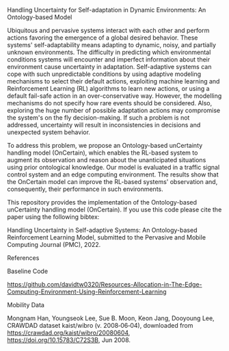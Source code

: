 Handling Uncertainty for Self-adaptation in Dynamic Environments: An Ontology-based Model

Ubiquitous and pervasive systems interact with each other and perform actions favoring the emergence of a global desired behavior. These systems' self-adaptability means adapting to dynamic, noisy, and partially unknown environments. The difficulty in predicting which environmental conditions systems will encounter and imperfect information about their environment cause uncertainty in adaptation. Self-adaptive systems can cope with such unpredictable conditions by using adaptive modeling mechanisms to select their default actions, exploiting machine learning and Reinforcement Learning (RL) algorithms to learn new actions, or using a default fail-safe action in an over-conservative way. However, the modelling mechanisms do not specify how rare events should be considered. Also, exploring the huge number of possible adaptation actions may compromise the system's on the fly decision-making. If such a problem is not addressed, uncertainty will result in inconsistencies in decisions and unexpected system behavior.

To address this problem, we propose an Ontology-based unCertainty handling model (OnCertain), which enables the RL-based system to augment its observation and reason about the unanticipated situations using prior ontological knowledge. Our model is evaluated in a traffic signal control system and an edge computing environment. The results show that the OnCertain model can improve the RL-based systems' observation and, consequently, their performance in such environments.

This repository provides the implementation of the Ontology-based unCertainty handling model (OnCertain). If you use this code please cite the paper using the following bibtex:

Handling Uncertainty in Self-adaptive Systems: An Ontology-based Reinforcement Learning Model, submitted to the Pervasive and Mobile Computing Journal (PMC), 2022.

References

Baseline Code

https://github.com/davidtw0320/Resources-Allocation-in-The-Edge-Computing-Environment-Using-Reinforcement-Learning

Mobility Data

Mongnam Han, Youngseok Lee, Sue B. Moon, Keon Jang, Dooyoung Lee, CRAWDAD dataset kaist/wibro (v. 2008‑06‑04), downloaded from https://crawdad.org/kaist/wibro/20080604, https://doi.org/10.15783/C72S3B, Jun 2008.

